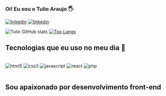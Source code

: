 ### Oi! Eu sou o Tulio Araujo 🖐️

[![linkedin](https://img.shields.io/badge/LinkedIn-0077B5?style=for-the-badge&logo=linkedin&logoColor=white)](https://www.linkedin.com/in/tulio-araujo-santos-de-oliveira-7ba07a117/)
[![linkedin](https://img.shields.io/badge/Medium-12100E?style=for-the-badge&logo=medium&logoColor=white)](https://medium.com/@Tulio.Araujoo)

![Tulio GitHub stats](https://github-readme-stats.vercel.app/api?username=tuliomt&show_icons=true&theme=onedark)
[![Top Langs](https://github-readme-stats.vercel.app/api/top-langs/?username=tuliomt)](https://github.com/anuraghazra/github-readme-stats)


## Tecnologias que eu uso no meu dia :rocket:
<div style="display: inline_block"><br/>
<img align="center" alt="html5" src="https://img.shields.io/badge/HTML5-E34F26?style=for-the-badge&logo=html5&logoColor=white" />
  <img align="center" alt="css3" src="https://img.shields.io/badge/CSS3-1572B6?style=for-the-badge&logo=css3&logoColor=white" />
  <img align="center" alt="javascript" src="https://img.shields.io/badge/JavaScript-F7DF1E?style=for-the-badge&logo=javascript&logoColor=black" />
  <img align="center" alt="react" src="https://img.shields.io/badge/React-20232A?style=for-the-badge&logo=react&logoColor=61DAFB" />
  <img align="center" alt="php" src="https://img.shields.io/badge/PHP-777BB4?style=for-the-badge&logo=php&logoColor=white" />
</div><br/>

## Sou apaixonado por desenvolvimento front-end






